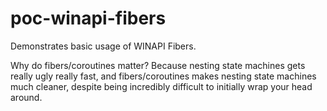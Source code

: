 # poc-winapi-fibers
Demonstrates basic usage of WINAPI Fibers.

Why do fibers/coroutines matter? Because nesting state machines gets really ugly really fast,
and fibers/coroutines makes nesting state machines much cleaner, despite being incredibly
difficult to initially wrap your head around.

